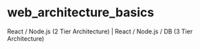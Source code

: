 # web_architecture_basics
React / Node.js (2 Tier Architecture) | React / Node.js / DB (3 Tier Architecture)
